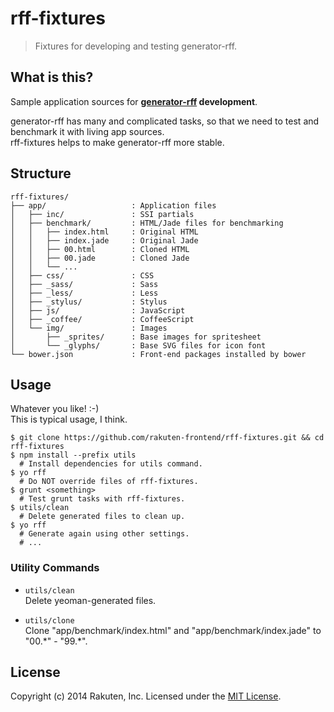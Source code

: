 # rff-fixtures

> Fixtures for developing and testing generator-rff.

## What is this?
Sample application sources for **[generator-rff](https://github.com/rakuten-frontend/generator-rff) development**.

generator-rff has many and complicated tasks, so that we need to test and benchmark it with living app sources.  
rff-fixtures helps to make generator-rff more stable.

## Structure
```
rff-fixtures/
├── app/                   : Application files
│   ├── inc/               : SSI partials
│   ├── benchmark/         : HTML/Jade files for benchmarking
│   │   ├── index.html     : Original HTML
│   │   ├── index.jade     : Original Jade
│   │   ├── 00.html        : Cloned HTML
│   │   ├── 00.jade        : Cloned Jade
│   │   └── ...
│   ├── css/               : CSS
│   ├── _sass/             : Sass
│   ├── _less/             : Less
│   ├── _stylus/           : Stylus
│   ├── js/                : JavaScript
│   ├── _coffee/           : CoffeeScript
│   └── img/               : Images
│       ├── _sprites/      : Base images for spritesheet
│       └── _glyphs/       : Base SVG files for icon font
└── bower.json             : Front-end packages installed by bower
```

## Usage
Whatever you like! :-)  
This is typical usage, I think.

```shell
$ git clone https://github.com/rakuten-frontend/rff-fixtures.git && cd rff-fixtures
$ npm install --prefix utils
  # Install dependencies for utils command.
$ yo rff
  # Do NOT override files of rff-fixtures.
$ grunt <something>
  # Test grunt tasks with rff-fixtures.
$ utils/clean
  # Delete generated files to clean up.
$ yo rff
  # Generate again using other settings.
  # ...
```

### Utility Commands
* `utils/clean`  
  Delete yeoman-generated files.

* `utils/clone`  
  Clone "app/benchmark/index.html" and "app/benchmark/index.jade" to "00.\*" - "99.\*".

## License
Copyright (c) 2014 Rakuten, Inc. Licensed under the [MIT License](LICENSE).
